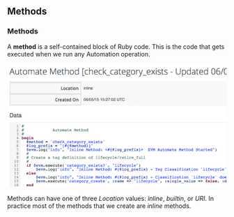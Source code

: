 ## Methods

### Methods

A **method** is a self-contained block of Ruby code. This is the code that gets executed when we run any Automation operation.

![Screenshot](images/screenshot8.png)

Methods can have one of three _Location_ values: _inline_, _builtin_, or _URI_. In practice most of the methods that we create are _inline_ methods.


